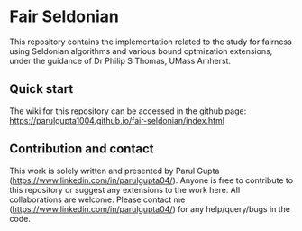# Fair Seldonian
This repository contains the implementation related to the study for fairness using Seldonian algorithms and various bound optmization extensions, under the guidance of Dr Philip S Thomas, UMass Amherst.

## Quick start
The wiki for this repository can be accessed in the github page: https://parulgupta1004.github.io/fair-seldonian/index.html

## Contribution and contact
This work is solely written and presented by Parul Gupta (https://www.linkedin.com/in/parulgupta04/). Anyone is free to contribute to this repository or suggest any extensions to the work here. All collaborations are welcome. Please contact me (https://www.linkedin.com/in/parulgupta04/) for any help/query/bugs in the code.
